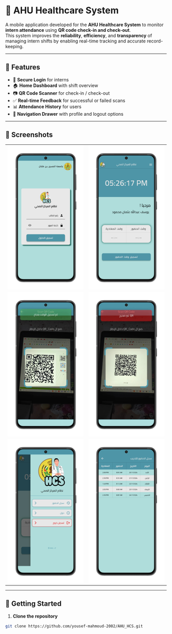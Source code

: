 # 🏥 AHU Healthcare System

A mobile application developed for the **AHU Healthcare System** to monitor **intern attendance** using **QR code check-in and check-out**.  
This system improves the **reliability**, **efficiency**, and **transparency** of managing intern shifts by enabling real-time tracking and accurate record-keeping.

---

## 📲 Features

- 🔐 **Secure Login** for interns
- 🏠 **Home Dashboard** with shift overview
- 📷 **QR Code Scanner** for check-in / check-out
- ✅ **Real-time Feedback** for successful or failed scans
- 📊 **Attendance History** for users
- 📂 **Navigation Drawer** with profile and logout options

---

## 📸 Screenshots

<table>
  <tr>
    <td align="center">
      <img src="screenshots/login.png" width=250/>
    </td>
    <td align="center">
      <img src="screenshots/home.png" width=250/>
    </td>
  </tr>
  <tr>
    <td align="center">
      <img src="screenshots/qr_success.png" width=250/>
    </td>
    <td align="center">
      <img src="screenshots/qr_failure.png" width=250/>
    </td>
  </tr>
   <tr>    
    <td align="center">
      <img src="screenshots/drawer.png" width=250/>
    </td>
    <td align="center">
      <img src="screenshots/history.png" width=250/>
    </td>
  </tr>
</table>


---

## 🚀 Getting Started

1. **Clone the repository**
```bash
git clone https://github.com/yousef-mahmoud-2002/AHU_HCS.git
